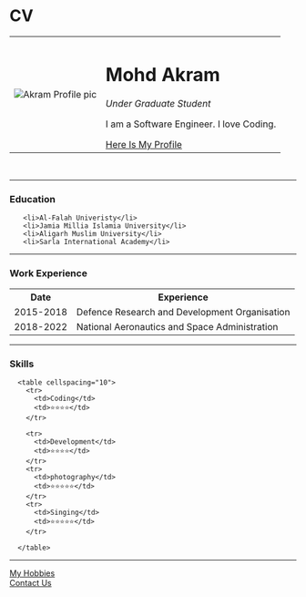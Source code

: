 # CV

<html>
  <head>
    <meta charset="utf-8">
    <title>Akram Personal Site</title>
  </head>
  <body>
    <table cellspacing="20">
      <tr>
        <td> <img src="https://media-exp1.licdn.com/dms/image/C4E03AQGsKTeYHFn9SQ/profile-displayphoto-shrink_800_800/0/1636861956343?e=2147483647&v=beta&t=J5iYUwniqN2fcNYJV0BYHsPwKi9lCEqHscWgoK-Eak8" alt="Akram Profile pic">
</td>
        <td><h1> Mohd Akram </h1>
        <p><em>Under Graduate Student</em></p>
        <p>I am a Software Engineer. I love Coding.</p>
        <a href="https://in.linkedin.com/in/mohd-akram01">Here Is My Profile</a></td>
      </tr>
    </table>
 <br>

 <hr>
 <h3>Education</h3>
  <ul>

    <li>Al-Falah Univeristy</li>
    <li>Jamia Millia Islamia University</li>
    <li>Aligarh Muslim University</li>
    <li>Sarla International Academy</li>
  </ul>
  <hr>
  <h3>Work Experience</h3>
  <table cellspacing="10">
    <tr>
      <th>Date</th>
      <th>Experience</th>
    </tr>
    <tr>
      <td>2015-2018</td>
      <td>Defence Research and Development Organisation</td>
    </tr>
    <tr>
      <td>2018-2022</td>
      <td>National Aeronautics and Space Administration</td>
    </tr>
  </table>
  <hr>
  <h3>Skills</h3>

      <table cellspacing="10">
        <tr>
          <td>Coding</td>
          <td>⭐⭐⭐⭐</td>
        </tr>

        <tr>
          <td>Development</td>
          <td>⭐⭐⭐⭐</td>
        </tr>
        <tr>
          <td>photography</td>
          <td>⭐⭐⭐⭐⭐</td>
        </tr>
        <tr>
          <td>Singing</td>
          <td>⭐⭐⭐⭐⭐</td>
        </tr>

      </table>

  <hr>
  <a href="Hobbies.html">My Hobbies</a>
  <br>
  <a href="contact.html">Contact Us</a>

  </body>
</html>
